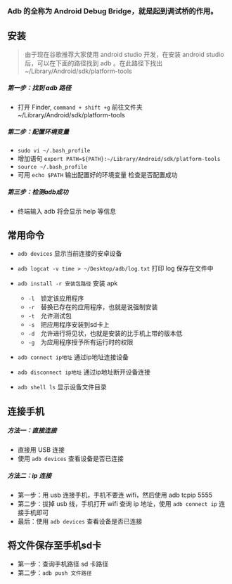 ### Adb 的全称为 Android Debug Bridge，就是起到调试桥的作用。

## 安装

> 由于现在谷歌推荐大家使用 android studio 开发，在安装 android studio 后，可以在下面的路径找到 adb 。在此路径下找出
~/Library/Android/sdk/platform-tools


##### 第一步：找到 adb 路径

* 打开 Finder, `command + shift +g` 前往文件夹 ~/Library/Android/sdk/platform-tools

##### 第二步：配置环境变量

* `sudo vi ~/.bash_profile`
* 增加语句 `export PATH=${PATH}:~/Library/Android/sdk/platform-tools`
* `source ~/.bash_profile`
* 可用 `echo $PATH` 输出配置好的环境变量 检查是否配置成功


##### 第三步：检测adb成功

* 终端输入 adb 将会显示 help 等信息

## 常用命令

* `adb devices` 显示当前连接的安卓设备

* `adb logcat -v time > ~/Desktop/adb/log.txt` 打印 log 保存在文件中

* `adb install -r 安装包路径` 安装 apk
	* `-l`　锁定该应用程序
	* `-r`　替换已存在的应用程序，也就是说强制安装
	* `-t`　允许测试包
	* `-s`　把应用程序安装到sd卡上
	* `-d`　允许进行将见状，也就是安装的比手机上带的版本低
	* `-g`　为应用程序授予所有运行时的权限

* `adb connect ip地址` 通过ip地址连接设备

* `adb disconnect ip地址` 通过ip地址断开设备连接
* `adb shell ls` 显示设备文件目录

## 连接手机

##### 方法一：直接连接

* 直接用 USB 连接
* 使用 `adb devices` 查看设备是否已连接

##### 方法二：ip 连接

* 第一步：用 usb 连接手机，手机不要连 wifi，然后使用 adb tcpip 5555
* 第二步：拔掉 usb 线，手机打开 wifi 查询 ip 地址，使用 `adb connect ip` 连接手机即可
* 最后：使用 `adb devices` 查看设备是否已连接

## 将文件保存至手机sd卡

* 第一步：查询手机路径 sd 卡路径
* 第二步：`adb push 文件路径`

